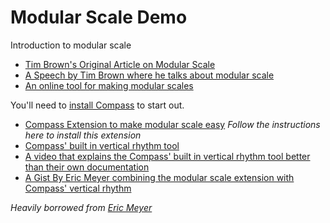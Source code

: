 Modular Scale Demo
==================

Introduction to modular scale

* [Tim Brown's Original Article on Modular Scale](http://alistapart.com/article/more-meaningful-typography)
* [A Speech by Tim Brown where he talks about modular scale](http://vimeo.com/17079380)
* [An online tool for making modular scales](http://modularscale.com/)

You'll need to [install Compass](http://compass-style.org/install/) to start out.

* [Compass Extension to make modular scale easy](https://github.com/Team-Sass/modular-scale) _Follow the instructions here to install this extension_
* [Compass' built in vertical rhythm tool](http://compass-style.org/reference/compass/typography/vertical_rhythm/)
* [A video that explains the Compass' built in vertical rhythm tool better than their own documentation](http://www.youtube.com/v/ls3Clk-kz3s&hl=en_US&fs=1&)
* [A Gist By Eric Meyer combining the modular scale extension with Compass' vertical rhythm](https://gist.github.com/ericam/3601836)

_Heavily borrowed from [Eric Meyer](https://twitter.com/eriiicam)_
